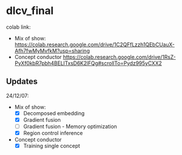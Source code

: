 # dlcv_final

colab link: 
- Mix of show: https://colab.research.google.com/drive/1C2QFfLzzh1QEbCUauX-Afh7fwMyMvfkM?usp=sharing
- Concept conductor https://colab.research.google.com/drive/1RsZ-PyXf0kbR7pbh4BELITxsD6K2lFQg#scrollTo=Pydz995yCXX2

## Updates
24/12/07: 

- Mix of show:
  - [x] Decomposed embedding
  - [x] Gradient fusion
  - [ ] Gradient fusion - Memory optimization
  - [x] Region control inference
- Concept conductor
  - [x] Training single concept
